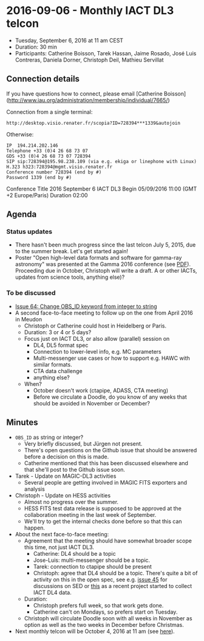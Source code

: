 # 2016-09-06 - Monthly IACT DL3 telcon

* Tuesday, September 6, 2016 at 11 am CEST
* Duration: 30 min
* Participants: Catherine Boisson, Tarek Hassan, Jaime Rosado,
  José Luis Contreras, Daniela Dorner, Christoph Deil, Mathieu Servillat

## Connection details

If you have questions how to connect, please email [Catherine Boisson]
(http://www.iau.org/administration/membership/individual/7665/)

Connection from a single terminal:

    http://desktop.visio.renater.fr/scopia?ID=728394***1339&autojoin

Otherwise:

    IP 	194.214.202.146
    Telephone +33 (0)4 26 68 73 07
    GDS +33 (0)4 26 68 73 07 728394
    SIP sip:728394@195.98.238.109 (via e.g. ekiga or linephone with Linux)
    H.323 h323:728394@mgmt.visio.renater.fr
    Conference number 728394 (end by #)
    Password 1339 (end by #)

Conference Title 2016 September 6 IACT DL3 Begin 05/09/2016 11:00 (GMT +2 Europe/Paris) Duration 02:00

## Agenda

### Status updates

* There hasn't been much progress since the last telcon July 5, 2015,
  due to the summer break. Let's get started again!
* Poster "Open high-level data formats and software for gamma-ray astronomy"
was presented at the Gamma 2016 conference (see [PDF](https://github.com/open-gamma-ray-astro/open-gamma-ray-astro-gamma2016/blob/master/open-gamma-ray-astro-gamma2016.pdf)).
Proceeding due in October, Christoph will write a draft.
A or other IACTs, updates from science tools, anything else)?

### To be discussed

* [Issue 64: Change OBS_ID keyword from integer to string](https://github.com/open-gamma-ray-astro/gamma-astro-data-formats/issues/64)
* A second face-to-face meeting to follow up on the one from April 2016
  in Meudon
  * Christoph or Catherine could host in Heidelberg or Paris.
  * Duration: 3 or 4 or 5 days?
  * Focus just on IACT DL3, or also allow (parallel) session on
    * DL4, DL5 format spec
    * Connection to lower-level info, e.g. MC parameters
    * Multi-messenger use cases or how to support e.g. HAWC with similar formats.
    * CTA data challenge
    * anything else?
  * When?
    * October doesn't work (ctapipe, ADASS, CTA meeting)
    * Before we circulate a Doodle, do you know of any weeks that should
      be avoided in November or December?

## Minutes

* `OBS_ID` as string or integer?
  * Very briefly discussed, but Jürgen not present.
  * There's open questions on the Github issue that should be answered
    before a decision on this is made.
  * Catherine mentioned that this has been discussed elsewhere and that
    she'll post to the Github issue soon.
* Tarek - Update on MAGIC-DL3 activities
  * Several people are getting involved in MAGIC FITS exporters and analysis
* Christoph - Update on HESS activities
  * Almost no progress over the summer.
  * HESS FITS test data release is supposed to be approved at the
    collaboration meeting in the last week of September.
  * We'll try to get the internal checks done before so that this can happen.
* About the next face-to-face meeting:
  * Agreement that the meeting should have somewhat broader scope this time,
    not just IACT DL3.
      * Catherine: DL4 should be a topic
      * Jose-Luis: multi-messenger should be a topic.
      * Tarek: connection to ctapipe should be present
      * Christoph: agree that DL4 should be a topic.
        There's quite a bit of activity on this in the open spec,
        see e.g. [issue 45](https://github.com/open-gamma-ray-astro/gamma-astro-data-formats/issues/45)
        for discussions on SED or [this](https://github.com/gammapy/gamma-cat)
        as a recent project started to collect IACT DL4 data.
  * Duration:
    * Christoph prefers full week, so that work gets done.
    * Catherine can't on Mondays, so prefers start on Tuesday.
  * Christoph will circulate Doodle soon with all weeks in November as option
    as well as the two weeks in December before Christmas.
* Next monthly telcon will be October 4, 2016 at 11 am (see [here](https://github.com/open-gamma-ray-astro/2016-04_IACT_DL3_Meeting/blob/master/notes/2016-10-04-IACT_DL3_Telcon.md)).
